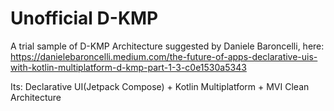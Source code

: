 # Unofficial D-KMP
A trial sample of D-KMP Architecture suggested by Daniele Baroncelli, here: https://danielebaroncelli.medium.com/the-future-of-apps-declarative-uis-with-kotlin-multiplatform-d-kmp-part-1-3-c0e1530a5343

Its: Declarative UI(Jetpack Compose) + Kotlin Multiplatform + MVI Clean Architecture
